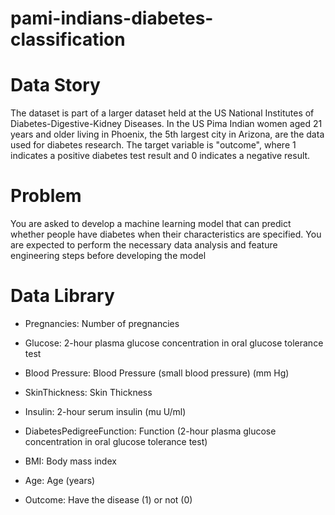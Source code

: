 # pami-indians-diabetes-classification
# Data Story
The dataset is part of a larger dataset held at the US National Institutes of Diabetes-Digestive-Kidney Diseases. In the US Pima Indian women aged 21 years and older living in Phoenix, the 5th largest city in Arizona, are the data used for diabetes research. The target variable is "outcome", where 1 indicates a positive diabetes test result and 0 indicates a negative result.

# Problem
You are asked to develop a machine learning model that can predict whether people have diabetes when their characteristics are specified. You are expected to perform the necessary data analysis and feature engineering steps before developing the model

# Data Library
- Pregnancies: Number of pregnancies

- Glucose: 2-hour plasma glucose concentration in oral glucose tolerance test

- Blood Pressure: Blood Pressure (small blood pressure) (mm Hg)

- SkinThickness: Skin Thickness

- Insulin: 2-hour serum insulin (mu U/ml)

- DiabetesPedigreeFunction: Function (2-hour plasma glucose concentration in oral glucose tolerance test)

- BMI: Body mass index

- Age: Age (years)

- Outcome: Have the disease (1) or not (0)
